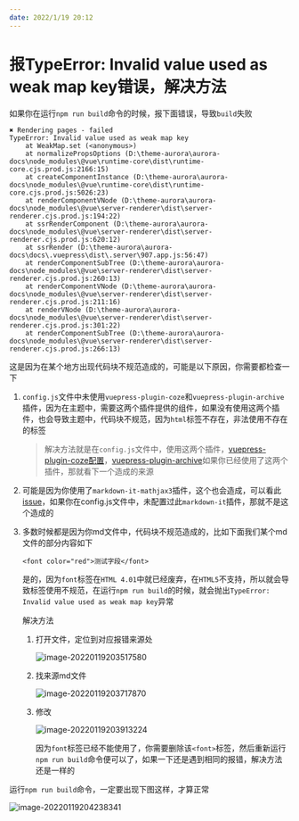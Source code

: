 ```yaml
---
date: 2022/1/19 20:12
---
```


# 报TypeError: Invalid value used as weak map key错误，解决方法



如果你在运行`npm run build`命令的时候，报下面错误，导致`build`失败

```
✖ Rendering pages - failed
TypeError: Invalid value used as weak map key
    at WeakMap.set (<anonymous>)
    at normalizePropsOptions (D:\theme-aurora\aurora-docs\node_modules\@vue\runtime-core\dist\runtime-core.cjs.prod.js:2166:15)
    at createComponentInstance (D:\theme-aurora\aurora-docs\node_modules\@vue\runtime-core\dist\runtime-core.cjs.prod.js:5026:23)
    at renderComponentVNode (D:\theme-aurora\aurora-docs\node_modules\@vue\server-renderer\dist\server-renderer.cjs.prod.js:194:22)
    at ssrRenderComponent (D:\theme-aurora\aurora-docs\node_modules\@vue\server-renderer\dist\server-renderer.cjs.prod.js:620:12)
    at ssrRender (D:\theme-aurora\aurora-docs\docs\.vuepress\dist\.server\907.app.js:56:47)
    at renderComponentSubTree (D:\theme-aurora\aurora-docs\node_modules\@vue\server-renderer\dist\server-renderer.cjs.prod.js:260:13)
    at renderComponentVNode (D:\theme-aurora\aurora-docs\node_modules\@vue\server-renderer\dist\server-renderer.cjs.prod.js:211:16)
    at renderVNode (D:\theme-aurora\aurora-docs\node_modules\@vue\server-renderer\dist\server-renderer.cjs.prod.js:301:22)
    at renderComponentSubTree (D:\theme-aurora\aurora-docs\node_modules\@vue\server-renderer\dist\server-renderer.cjs.prod.js:266:13)
```

这是因为在某个地方出现代码块不规范造成的，可能是以下原因，你需要都检查一下

1. `config.js`文件中未使用`vuepress-plugin-coze`和`vuepress-plugin-archive`插件，因为在主题中，需要这两个插件提供的组件，如果没有使用这两个插件，也会导致主题中，代码块不规范，因为`html`标签不存在，非法使用不存在的标签

   > 解决方法就是在`config.js`文件中，使用这两个插件，[vuepress-plugin-coze配置](https://aurora.xcye.xyz/plugin/coze/)，[vuepress-plugin-archive](https://aurora.xcye.xyz/plugin/archive/)如果你已经使用了这两个插件，那就看下一个造成的来源

2. 可能是因为你使用了`markdown-it-mathjax3`插件，这个也会造成，可以看此[issue](https://github.com/vuepress/vuepress-next/issues/633)，如果你在config.js文件中，未配置过此`markdown-it`插件，那就不是这个造成的

3. 多数时候都是因为你md文件中，代码块不规范造成的，比如下面我们某个md文件的部分内容如下

   `<font color="red">测试字段</font>`

   是的，因为`font`标签在`HTML 4.01`中就已经废弃，在`HTML5`不支持，所以就会导致标签使用不规范，在运行`npm run build`的时候，就会抛出`TypeError: Invalid value used as weak map key`异常
   
   解决方法
   
   1. 打开文件，定位到对应报错来源处
   
      ![image-20220119203517580](https://ooszy.cco.vin/img/blog-note/image-20220119203517580.png)
   
   2. 找来源md文件
   
      ![image-20220119203717870](https://ooszy.cco.vin/img/blog-note/image-20220119203717870.png)
   
   3. 修改
   
      ![image-20220119203913224](https://ooszy.cco.vin/img/blog-note/image-20220119203913224.png)
   
      因为`font`标签已经不能使用了，你需要删除该`<font>`标签，然后重新运行`npm run build`命令便可以了，如果一下还是遇到相同的报错，解决方法还是一样的
   
   

运行`npm run build`命令，一定要出现下图这样，才算正常

![image-20220119204238341](https://ooszy.cco.vin/img/blog-note/image-20220119204238341.png)